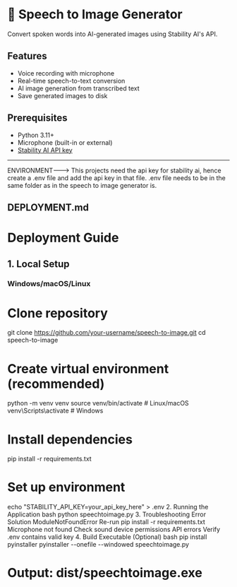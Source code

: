 # 🎤 Speech to Image Generator

Convert spoken words into AI-generated images using Stability AI's API.

## Features
- Voice recording with microphone
- Real-time speech-to-text conversion
- AI image generation from transcribed text
- Save generated images to disk

## Prerequisites
- Python 3.11+
- Microphone (built-in or external)
- [Stability AI API key](https://platform.stability.ai/)

---
ENVIRONMENT--->
  This projects need the api key for stability ai, hence create a .env file and add the api key in that file.
  .env file needs to be in the same folder as in the speech to image generator is.

## **DEPLOYMENT.md**
# Deployment Guide

## 1. Local Setup

### Windows/macOS/Linux

# Clone repository
git clone https://github.com/your-username/speech-to-image.git
cd speech-to-image

# Create virtual environment (recommended)
python -m venv venv
source venv/bin/activate  # Linux/macOS
venv\Scripts\activate    # Windows

# Install dependencies
pip install -r requirements.txt

# Set up environment
echo "STABILITY_API_KEY=your_api_key_here" > .env
2. Running the Application
bash
python speechtoimage.py
3. Troubleshooting
Error	Solution
ModuleNotFoundError	Re-run pip install -r requirements.txt
Microphone not found	Check sound device permissions
API errors	Verify .env contains valid key
4. Build Executable (Optional)
bash
pip install pyinstaller
pyinstaller --onefile --windowed speechtoimage.py
# Output: dist/speechtoimage.exe





